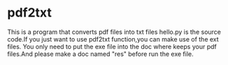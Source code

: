 # pdf2txt
This is a program that converts pdf files into txt files
hello.py is the source code.If you just want to use pdf2txt function,you can make use of the ext files.
You only need to put the exe file into the doc where keeps your pdf files.And please make a doc named "res" before run the exe file. 
